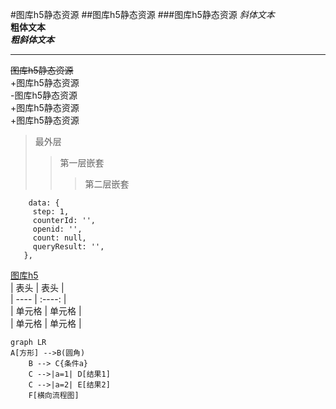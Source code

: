 #图库h5静态资源
##图库h5静态资源
###图库h5静态资源
*斜体文本*  
**粗体文本**  
***粗斜体文本***  
***
~~图库h5静态资源~~  
    +图库h5静态资源  
    -图库h5静态资源  
    +图库h5静态资源  
    +图库h5静态资源  

> 最外层
> > 第一层嵌套
> > > 第二层嵌套  

```
    data: {
     step: 1,
     counterId: '',
     openid: '',
     count: null,
     queryResult: '',
   },  
```   
[图库h5](http://tu0.heiguang.com/m)  
|  表头   | 表头  |  
|  ----  | :----:  |  
| 单元格  | 单元格 |  
| 单元格  | 单元格 |  
```mermaid
graph LR
A[方形] -->B(圆角)
    B --> C{条件a}
    C -->|a=1| D[结果1]
    C -->|a=2| E[结果2]
    F[横向流程图]
```
